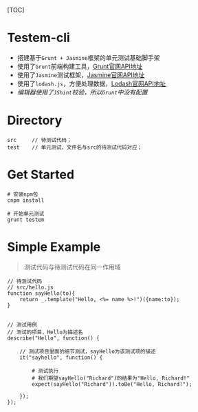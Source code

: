 [TOC]

# Testem-cli

 - 搭建基于`Grunt + Jasmine`框架的单元测试基础脚手架
 - 使用了`Grunt`前端构建工具，[Grunt官网API地址](http://www.gruntjs.net/)
 - 使用了`Jasmine`测试框架，[Jasmine官网API地址](https://jasmine.github.io/index.html)
 - 使用了`lodash.js`，方便处理数据，[Lodash官网API地址](https://lodash.com/)
 - *编辑器使用了`JShint`校验，所以`Grunt`中没有配置*

# Directory

```
src     // 待测试代码；
test    // 单元测试，文件名与src的待测试代码对应；
```

# Get Started

```
# 安装npm包
cnpm install

# 开始单元测试
grunt testem
```

# Simple Example

> 测试代码与待测试代码在同一作用域

```
// 待测试代码
// src/hello.js
function sayHello(to){
    return _.template("Hello, <%= name %>!")({name:to});
}


// 测试用例
// 测试的项目，Hello为描述名
describe("Hello", function() {

    // 测试项目里面的细节测试，sayHello为该测试项的描述
    it("sayhello", function() {

        # 测试执行
        # 我们期望sayHello("Richard")的结果为"Hello, Richard!"
        expect(sayHello("Richard")).toBe("Hello, Richard!");
        
    });
});
```